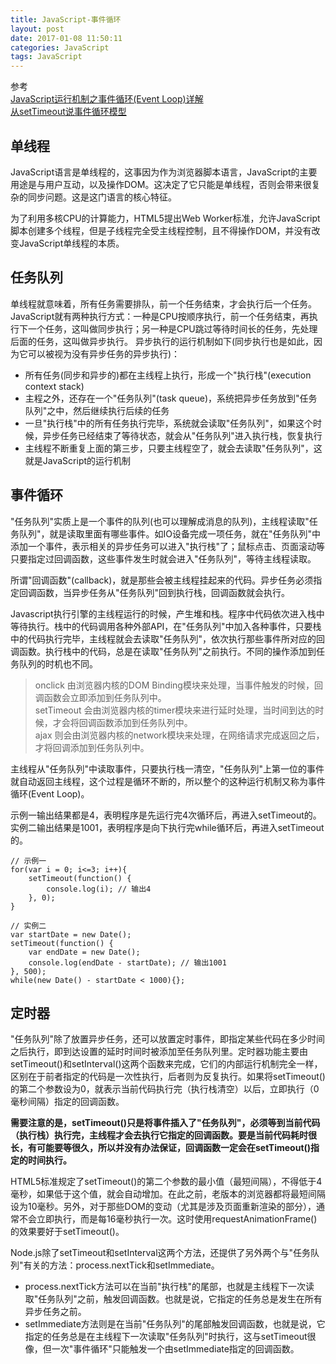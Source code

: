 ```yaml
---
title: JavaScript-事件循环
layout: post
date: 2017-01-08 11:50:11
categories: JavaScript
tags: JavaScript
---
```

参考  
[JavaScript运行机制之事件循环(Event Loop)详解](http://www.jb51.net/article/56022.htm)  
[从setTimeout说事件循环模型](http://www.cnblogs.com/Medeor/p/4945687.html)

## 单线程

JavaScript语言是单线程的，这事因为作为浏览器脚本语言，JavaScript的主要用途是与用户互动，以及操作DOM。这决定了它只能是单线程，否则会带来很复杂的同步问题。这是这门语言的核心特征。

为了利用多核CPU的计算能力，HTML5提出Web Worker标准，允许JavaScript脚本创建多个线程，但是子线程完全受主线程控制，且不得操作DOM，并没有改变JavaScript单线程的本质。

## 任务队列

单线程就意味着，所有任务需要排队，前一个任务结束，才会执行后一个任务。JavaScript就有两种执行方式：一种是CPU按顺序执行，前一个任务结束，再执行下一个任务，这叫做同步执行；另一种是CPU跳过等待时间长的任务，先处理后面的任务，这叫做异步执行。
异步执行的运行机制如下(同步执行也是如此，因为它可以被视为没有异步任务的异步执行)：

- 所有任务(同步和异步的)都在主线程上执行，形成一个"执行栈"(execution context stack)
- 主程之外，还存在一个"任务队列"(task queue)，系统把异步任务放到"任务队列"之中，然后继续执行后续的任务
- 一旦"执行栈"中的所有任务执行完毕，系统就会读取"任务队列"，如果这个时候，异步任务已经结束了等待状态，就会从"任务队列"进入执行栈，恢复执行
- 主线程不断重复上面的第三步，只要主线程空了，就会去读取"任务队列"，这就是JavaScript的运行机制

## 事件循环

"任务队列"实质上是一个事件的队列(也可以理解成消息的队列)，主线程读取"任务队列"，就是读取里面有哪些事件。如IO设备完成一项任务，就在"任务队列"中添加一个事件，表示相关的异步任务可以进入"执行栈"了；鼠标点击、页面滚动等只要指定过回调函数，这些事件发生时就会进入"任务队列"，等待主线程读取。

所谓"回调函数"(callback)，就是那些会被主线程挂起来的代码。异步任务必须指定回调函数，当异步任务从"任务队列"回到执行栈，回调函数就会执行。

Javascript执行引擎的主线程运行的时候，产生堆和栈。程序中代码依次进入栈中等待执行。栈中的代码调用各种外部API，在"任务队列"中加入各种事件，只要栈中的代码执行完毕，主线程就会去读取"任务队列"，依次执行那些事件所对应的回调函数。执行栈中的代码，总是在读取"任务队列"之前执行。不同的操作添加到任务队列的时机也不同。

> onclick 由浏览器内核的DOM Binding模块来处理，当事件触发的时候，回调函数会立即添加到任务队列中。  
> setTimeout 会由浏览器内核的timer模块来进行延时处理，当时间到达的时候，才会将回调函数添加到任务队列中。   
> ajax 则会由浏览器内核的network模块来处理，在网络请求完成返回之后，才将回调添加到任务队列中。  

主线程从"任务队列"中读取事件，只要执行栈一清空，"任务队列"上第一位的事件就自动返回主线程，这个过程是循环不断的，所以整个的这种运行机制又称为事件循环(Event Loop)。

示例一输出结果都是4，表明程序是先运行完4次循环后，再进入setTimeout的。
实例二输出结果是1001，表明程序是向下执行完while循环后，再进入setTimeout的。

```
// 示例一
for(var i = 0; i<=3; i++){
    setTimeout(function() {
        console.log(i); // 输出4
    }, 0);
}
```

```
// 实例二
var startDate = new Date();
setTimeout(function() {
    var endDate = new Date();
    console.log(endDate - startDate); // 输出1001
}, 500);
while(new Date() - startDate < 1000){};
```

## 定时器

"任务队列"除了放置异步任务，还可以放置定时事件，即指定某些代码在多少时间之后执行，即到达设置的延时时间时被添加至任务队列里。定时器功能主要由setTimeout()和setInterval()这两个函数来完成，它们的内部运行机制完全一样，区别在于前者指定的代码是一次性执行，后者则为反复执行。如果将setTimeout()的第二个参数设为0，就表示当前代码执行完（执行栈清空）以后，立即执行（0毫秒间隔）指定的回调函数。

**需要注意的是，setTimeout()只是将事件插入了"任务队列"，必须等到当前代码（执行栈）执行完，主线程才会去执行它指定的回调函数。要是当前代码耗时很长，有可能要等很久，所以并没有办法保证，回调函数一定会在setTimeout()指定的时间执行。**

HTML5标准规定了setTimeout()的第二个参数的最小值（最短间隔），不得低于4毫秒，如果低于这个值，就会自动增加。在此之前，老版本的浏览器都将最短间隔设为10毫秒。另外，对于那些DOM的变动（尤其是涉及页面重新渲染的部分），通常不会立即执行，而是每16毫秒执行一次。这时使用requestAnimationFrame()的效果要好于setTimeout()。

Node.js除了setTimeout和setInterval这两个方法，还提供了另外两个与"任务队列"有关的方法：process.nextTick和setImmediate。

- process.nextTick方法可以在当前"执行栈"的尾部，也就是主线程下一次读取"任务队列"之前，触发回调函数。也就是说，它指定的任务总是发生在所有异步任务之前。
- setImmediate方法则是在当前"任务队列"的尾部触发回调函数，也就是说，它指定的任务总是在主线程下一次读取"任务队列"时执行，这与setTimeout很像，但一次"事件循环"只能触发一个由setImmediate指定的回调函数。